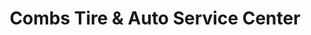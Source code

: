 ---
title: "Combs Tire & Auto Service Center"
url: /kirkwood/combs-tire-and-auto-service-center/
shop: car repair
---